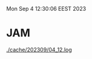 Mon Sep  4 12:30:06 EEST 2023
# JAM
<a href='./cache/202309/04_12.log'>./cache/202309/04_12.log</a>
